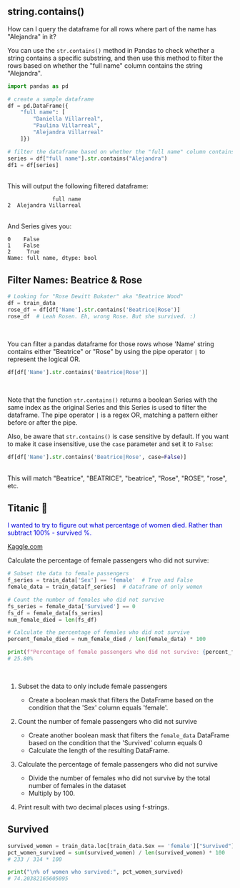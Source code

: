 ## string.contains()

How can I query the dataframe for all rows where part of the name has "Alejandra" in it?

You can use the `str.contains()` method in Pandas to check whether a string contains a specific substring, and then use this method to filter the rows based on whether the "full name" column contains the string "Alejandra".

``` python
import pandas as pd

# create a sample dataframe
df = pd.DataFrame({
    "full name": [
        "Daniella Villarreal",
        "Paulina Villarreal",
        "Alejandra Villarreal"
    ]})

# filter the dataframe based on whether the "full name" column contains "Alejandra"
series = df["full name"].str.contains("Alejandra")
df1 = df[series]
```

<br>
This will output the following filtered dataframe:

```
              full name
2  Alejandra Villarreal
```

<br>
And Series gives you:

```
0    False
1    False
2     True
Name: full name, dtype: bool
```

## Filter Names: Beatrice & Rose

```py
# Looking for "Rose Dewitt Bukater" aka "Beatrice Wood"
df = train_data
rose_df = df[df['Name'].str.contains('Beatrice|Rose')]
rose_df  # Leah Rosen. Eh, wrong Rose. But she survived. :)
```

<br>

You can filter a pandas dataframe for those rows whose 'Name' string contains either "Beatrice" or "Rose" by using the pipe operator `|` to represent the logical OR.

```python
df[df['Name'].str.contains('Beatrice|Rose')]
```

<br>

Note that the function `str.contains()` returns a boolean Series with the same index as the original Series and this Series is used to filter the dataframe. The pipe operator `|` is a regex OR, matching a pattern either before or after the pipe.

Also, be aware that `str.contains()` is case sensitive by default. If you want to make it case insensitive, use the `case` parameter and set it to `False`:

```python
df[df['Name'].str.contains('Beatrice|Rose', case=False)]
```

<br>
This will match "Beatrice", "BEATRICE", "beatrice", "Rose", "ROSE", "rose", etc.

## Titanic 🚢

<span style="color:#0000dd;">I wanted to try to figure out what percentage of women died.  Rather than subtract 100% - survived %.</span>

[Kaggle.com](https://www.kaggle.com/code/tammydiprima/coherent-firebird)

Calculate the percentage of female passengers who did not survive:

```python
# Subset the data to female passengers
f_series = train_data['Sex'] == 'female'  # True and False
female_data = train_data[f_series]  # dataframe of only women

# Count the number of females who did not survive
fs_series = female_data['Survived'] == 0
fs_df = female_data[fs_series]
num_female_died = len(fs_df)

# Calculate the percentage of females who did not survive
percent_female_died = num_female_died / len(female_data) * 100

print(f"Percentage of female passengers who did not survive: {percent_female_died:.2f}%")
# 25.80%
```

<br>

1. Subset the data to only include female passengers
    * Create a boolean mask that filters the DataFrame based on the condition that the 'Sex' column equals 'female'.

2. Count the number of female passengers who did not survive
    * Create another boolean mask that filters the `female_data` DataFrame based on the condition that the 'Survived' column equals 0
    * Calculate the length of the resulting DataFrame.

3. Calculate the percentage of female passengers who did not survive
    * Divide the number of females who did not survive by the total number of females in the dataset
    * Multiply by 100.

4. Print result with two decimal places using f-strings.

## Survived

```py
survived_women = train_data.loc[train_data.Sex == 'female']["Survived"]
pct_women_survived = sum(survived_women) / len(survived_women) * 100
# 233 / 314 * 100

print("\n% of women who survived:", pct_women_survived)
# 74.20382165605095
```

<br>
